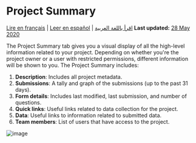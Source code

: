 # Project Summary
<a href="fr/project_summary.html">Lire en français</a> | <a href="es/project_summary.html">Leer en español</a> | <a href="ar/project_summary.html">اقرأ باللغة العربية</a>
**Last updated:** <a href="https://github.com/kobotoolbox/docs/blob/fe255dc226ea120c8a6e4a6c3a378581d9b10bf3/source/project_summary.md" class="reference">28 May 2020</a>

The Project Summary tab gives you a visual display of all the high-level information related to your project. Depending on whether you're the project owner or a user with restricted permissions, different information will be shown to you. The Project Summary includes: 

   1. **Description**: Includes all project metadata.  
   2. **Submissions**: A tally and graph of the submissions (up to the past 31 days).   
   3. **Form details**: Includes last modified, last submission, and number of questions.  
   4. **Quick links**: Useful links related to data collection for the project.  
   5. **Data**: Useful links to information related to submitted data.  
   6. **Team members**: List of users that have access to the project.  
   
![image](/images/project_summary/summary.jpg)
